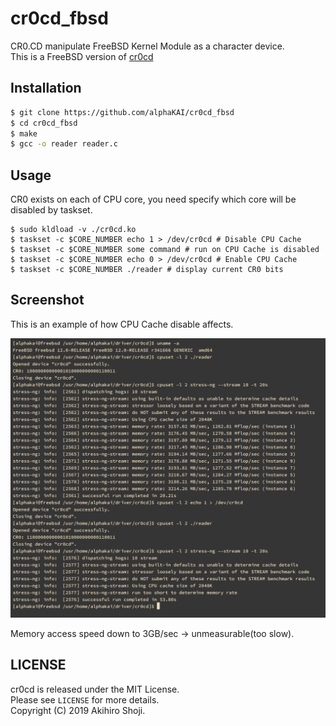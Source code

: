 # cr0cd_fbsd
CR0.CD manipulate FreeBSD Kernel Module as a character device.  
This is a FreeBSD version of [cr0cd](https://github.com/alphaKAI/cr0cd)  

## Installation
```sh
$ git clone https://github.com/alphaKAI/cr0cd_fbsd
$ cd cr0cd_fbsd
$ make
$ gcc -o reader reader.c
```

## Usage

CR0 exists on each of CPU core, you need specify which core will be disabled by taskset.

```
$ sudo kldload -v ./cr0cd.ko
$ taskset -c $CORE_NUMBER echo 1 > /dev/cr0cd # Disable CPU Cache
$ taskset -c $CORE_NUMBER some command # run on CPU Cache is disabled
$ taskset -c $CORE_NUMBER echo 0 > /dev/cr0cd # Enable CPU Cache
$ taskset -c $CORE_NUMBER ./reader # display current CR0 bits
```

## Screenshot

This is an example of how CPU Cache disable affects.  

![screenshot](ss.png)

Memory access speed down to 3GB/sec -> unmeasurable(too slow).  

## LICENSE
cr0cd is released under the MIT License.  
Please see `LICENSE` for more details.  
Copyright (C) 2019 Akihiro Shoji.